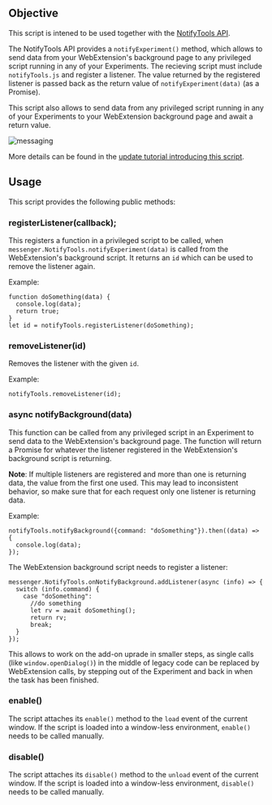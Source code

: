## Objective

This script is intened to be used together with the [NotifyTools API](https://github.com/thundernest/addon-developer-support/tree/master/auxiliary-apis/NotifyTools).

The NotifyTools API provides a `notifyExperiment()` method, which allows to send data from your
WebExtension's background page to any privileged script running in any of your Experiments.
The recieving script must include `notifyTools.js` and register a listener. The value returned by
the registered listener is passed back as the return value of `notifyExperiment(data)` (as a Promise).

This script also allows to send data from any privileged script running in any of your Experiments
to your WebExtension background page and await a return value.

![messaging](https://user-images.githubusercontent.com/5830621/111921572-90db8d80-8a95-11eb-8673-4e1370d49e4b.png)

More details can be found in the [update tutorial introducing this script](https://github.com/thundernest/addon-developer-support/wiki/Tutorial:-Convert-add-on-parts-individually-by-using-a-messaging-system).

## Usage

This script provides the following public methods:

### registerListener(callback);

This registers a function in a privileged script to be called, when `messenger.NotifyTools.notifyExperiment(data)` is
called from the WebExtension's background script. It returns an `id` which can be used to remove the listener again.

Example:

```
function doSomething(data) {
  console.log(data);
  return true;
}
let id = notifyTools.registerListener(doSomething);
```

### removeListener(id)

Removes the listener with the given `id`.

Example:

```
notifyTools.removeListener(id);
```

### async notifyBackground(data)

This function can be called from any privileged script in an Experiment to send data to the
WebExtension's background page. The function will return a Promise for whatever the listener
registered in the WebExtension's background script is returning. 

**Note**: If multiple listeners are registered and more than one is returning data, the value
from the first one used. This may lead to inconsistent behavior, so make sure that for each
request only one listener is returning data.

Example:

```
notifyTools.notifyBackground({command: "doSomething"}).then((data) => {
  console.log(data);
});
```

The WebExtension background script needs to register a listener:

```
messenger.NotifyTools.onNotifyBackground.addListener(async (info) => {
  switch (info.command) {
    case "doSomething":
      //do something
      let rv = await doSomething();
      return rv;
      break;
  }
});
```

This allows to work on the add-on uprade in smaller steps, as single calls (like `window.openDialog()`)
in the middle of legacy code can be replaced by WebExtension calls, by stepping out of the Experiment
and back in when the task has been finished.

### enable()

The script attaches its `enable()` method to the `load` event of the current window. If the script is
loaded into a window-less environment, `enable()` needs to be called manually.

### disable()

The script attaches its `disable()` method to the `unload` event of the current window. If the script is
loaded into a window-less environment, `disable()` needs to be called manually.

